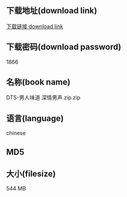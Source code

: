 ## 下载地址(download link)
[下载链接 download link](https://tutu365.netlify.app/?s=DTS-%E7%94%B7%E4%BA%BA%E5%91%B3%E9%81%93+%E6%B7%B1%E6%83%85%E7%94%B7%E5%A3%B0.zip)

## 下载密码(download password)
1866

## 名称(book name)
DTS-男人味道 深情男声.zip.zip

## 语言(language)
chinese

## MD5


## 大小(filesize)
544 MB
